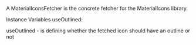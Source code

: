 A MaterialIconsFetcher is the concrete fetcher for the MaterialIcons library.

Instance Variables
	useOutlined:		<Boolean>

useOutlined
	- is defining whether the fetched icon should have an outline or not
